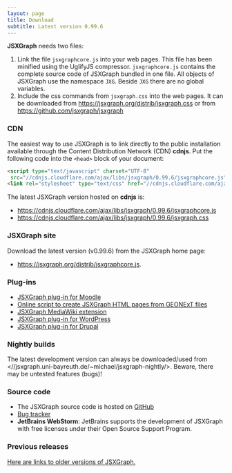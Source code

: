 ```yaml
---
layout: page
title: Download
subtitle: Latest version 0.99.6
---
```


**JSXGraph** needs two files:

1. Link the file `jsxgraphcore.js` into your web pages. This file has been minified using the UglifyJS compressor. `jsxgraphcore.js` contains the complete source code of JSXGraph bundled in one file. All objects of JSXGraph use the namespace `JXG`. Beside `JXG` there are no global variables.
2. Include the css commands from `jsxgraph.css` into the web pages. It can be downloaded from <https://jsxgraph.org/distrib/jsxgraph.css> or from <https://github.com/jsxgraph/jsxgraph>

### CDN

The easiest way to use JSXGraph is to link directly to the public installation available through the Content Distribution Network (CDN) **cdnjs**. Put the following code into the `<head>` block of your document:

```html
<script type="text/javascript" charset="UTF-8"
 src="//cdnjs.cloudflare.com/ajax/libs/jsxgraph/0.99.6/jsxgraphcore.js"></script>
<link rel="stylesheet" type="text/css" href="//cdnjs.cloudflare.com/ajax/libs/jsxgraph/0.99.6/jsxgraph.css" />
```

The latest JSXGraph version hosted on **cdnjs** is:

* <https://cdnjs.cloudflare.com/ajax/libs/jsxgraph/0.99.6/jsxgraphcore.js>
* <https://cdnjs.cloudflare.com/ajax/libs/jsxgraph/0.99.6/jsxgraph.css>

### JSXGraph site
Download the latest version (v0.99.6) from the JSXGraph home page:
* <https://jsxgraph.org/distrib/jsxgraphcore.js>.


### Plug-ins
* [JSXGraph plug-in for Moodle](https://github.com/jsxgraph/moodle-jsxgraph-plugin)
* <a href="http://did.mat.uni-bayreuth.de/~matthias/jsxgraph/creator/" target="_blank">Online script to create JSXGraph HTML pages from GEONExT files</a>
* <a href="http://www.mediawiki.org/wiki/Extension:JSXGraph" target="_blank">JSXGraph MediaWiki extension</a>
* <a href="http://wordpress.org/extend/plugins/jsxgraph/" target="_blank">JSXGraph plug-in for WordPress</a>
* [JSXGraph plug-in for Drupal](http://drupal.org/project/jsxgraph)

### Nightly builds

The latest development version can always be downloaded/used from <//jsxgraph.uni-bayreuth.de/~michael/jsxgraph-nightly/>.
Beware, there may be untested features (bugs)!

### Source code

* The JSXGraph source code is hosted on [GitHub](https://github.com/jsxgraph/jsxgraph)
* [Bug tracker](https://github.com/jsxgraph/jsxgraph/issues)
* **JetBrains WebStorm**: JetBrains supports the development of JSXGraph with free licenses under their Open Source Support Program.

### Previous releases

<a href="previousreleases/">Here are links to older versions of JSXGraph.</a>
